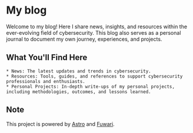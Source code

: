 # My blog

Welcome to my blog! Here I share news, insights, and resources within the ever-evolving field of cybersecurity. This blog also serves as a personal journal to document my own journey, experiences, and projects.

## What You'll Find Here

    * News: The latest updates and trends in cybersecurity.
    * Resources: Tools, guides, and references to support cybersecurity professionals and enthusiasts.
    * Personal Projects: In-depth write-ups of my personal projects, including methodologies, outcomes, and lessons learned.

## Note

This project is powered by [Astro](https://astro.build/) and [Fuwari](https://github.com/saicaca/fuwari).
